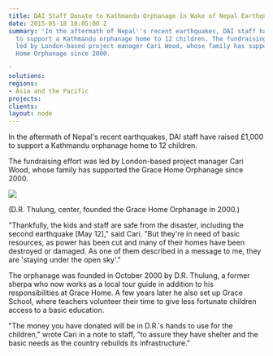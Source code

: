 ```yaml
---
title: DAI Staff Donate to Kathmandu Orphanage in Wake of Nepal Earthquakes
date: 2015-05-18 18:05:00 Z
summary: 'In the aftermath of Nepal''s recent earthquakes, DAI staff have raised £1,000
  to support a Kathmandu orphanage home to 12 children. The fundraising effort was
  led by London-based project manager Cari Wood, whose family has supported the Grace
  Home Orphanage since 2000.

'
solutions: 
regions:
- Asia and the Pacific
projects: 
clients: 
layout: node
---
```


In the aftermath of Nepal's recent earthquakes, DAI staff have raised £1,000 to support a Kathmandu orphanage home to 12 children.

The fundraising effort was led by London-based project manager Cari Wood, whose family has supported the Grace Home Orphanage since 2000.

![][1]

(D.R. Thulung, center, founded the Grace Home Orphanage in 2000.)

"Thankfully, the kids and staff are safe from the disaster, including the second earthquake [May 12]," said Cari. "But they're in need of basic resources, as power has been cut and many of their homes have been destroyed or damaged. As one of them described in a message to me, they are 'staying under the open sky'."

The orphanage was founded in October 2000 by D.R. Thulung, a former sherpa who now works as a local tour guide in addition to his responsibilities at Grace Home. A few years later he also set up Grace School, where teachers volunteer their time to give less fortunate children access to a basic education.

"The money you have donated will be in D.R.'s hands to use for the children," wrote Cari in a note to staff, "to assure they have shelter and the basic needs as the country rebuilds its infrastructure."

[1]: https://assetify-dai.com/news/Picture-of-the-Grace-Home-Orphanage-and-students.jpg
